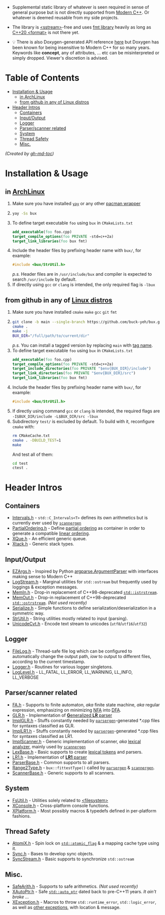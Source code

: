 - Supplemental static library of whatever is seen required in sense of general purpose but is not directly supported from [Modern C++](https://www.modernescpp.com/index.php/what-is-modern-c). Or whatever is deemed reusable from my side projects. 

- The library is [\<sstream\>](https://en.cppreference.com/w/cpp/header/sstream)-free and uses [fmt library](https://github.com/fmtlib/fmt) heavily as long as [C++20 \<format\>](https://en.cppreference.com/w/cpp/utility/format) is not there yet.

- 💡 There is also Doxygen-generated API reference [here](https://buck-yeh.github.io/bux/html/index.html) but Doxygen has been known for being insensitive to Modern C++ for so many years. Keywords like **concept**, any of attributes, ... etc can be misinterpreted or simply dropped. Viewer's discretion is advised.

# Table of Contents
   * [Installation &amp; Usage](#installation--usage)
      * [in ArchLinux](#in-archlinux)
      * [from github in any of Linux distros](#from-github-in-any-of-linux-distros)
   * [Header Intros](#header-intros)
      * [Containers](#containers)
      * [Input/Output](#inputoutput)
      * [Logger](#logger)
      * [Parser/scanner related](#parserscanner-related)
      * [System](#system)
      * [Thread Safety](#thread-safety)
      * [Misc.](#misc)

*(Created by [gh-md-toc](https://github.com/ekalinin/github-markdown-toc))*

# Installation & Usage
## in [ArchLinux](https://archlinux.org/)
1. Make sure you have installed [`yay`](https://aur.archlinux.org/packages/yay/) or any other [pacman wrapper](https://wiki.archlinux.org/index.php/AUR_helpers)
2. ~~~bash
   yay -Ss bux
   ~~~
3. To define target executable `foo` using `bux` in `CMakeLists.txt`
   ~~~cmake
   add_executable(foo foo.cpp)
   target_compile_options(foo PRIVATE -std=c++2a)
   target_link_libraries(foo bux fmt)
   ~~~
4. Include the header files by prefixing header name with `bux/`, for example:
   ~~~c++
   #include <bux/StrUtil.h>
   ~~~
   *p.s.* Header files are in `/usr/include/bux` and compiler is expected to search `/usr/include` by default.
5. If directly using `gcc` or `clang` is intended, the only required flag is `-lbux`
## from github in any of [Linux distros](https://distrowatch.com/)
1. Make sure you have installed `cmake` `make` `gcc` `git` `fmt`
2. ~~~bash
   git clone -b main --single-branch https://github.com/buck-yeh/bux.git .
   cmake .
   make -j
   BUX_DIR="/full/path/to/current/dir"
   ~~~
   *p.s.* You can install a tagged version by replacing `main` with [tag name](https://github.com/buck-yeh/bux/tags).
3. To define target executable `foo` using `bux` in `CMakeLists.txt`
   ~~~cmake
   add_executable(foo foo.cpp)
   target_compile_options(foo PRIVATE -std=c++2a)
   target_include_directories(foo PRIVATE "$env{BUX_DIR}/include") 
   target_link_directories(foo PRIVATE "$env{BUX_DIR}/src") 
   target_link_libraries(foo bux fmt)
   ~~~
4. Include the header files by prefixing header name with `bux/`, for example:
   ~~~c++
   #include <bux/StrUtil.h>
   ~~~
5. If directly using command `gcc` or `clang` is intended, the required flags are `-I$BUX_DIR/include -L$BUX_DIR/src -lbux`
6. Subdirectory `test/` is excluded by default. To build with it, reconfigure `cmake` with:
   ~~~bash
   rm CMakeCache.txt
   cmake . -DBUILD_TEST=1
   make
   ~~~
   And test all of them:
   ~~~bash
   cd test
   ctest .
   ~~~

# Header Intros
## Containers
* [Intervals.h](include/bux/Intervals.h) - `std::C_Intervals<T>` defines its own arithmetics but is currently ever used by [`scannergen`](https://github.com/buck-yeh/parsergen/tree/main/ScannerGen)
* [PartialOrdering.h](include/bux/PartialOrdering.h) - Define [partial ordering](https://en.wikipedia.org/wiki/Partially_ordered_set) as container in order to generate a compatible [linear ordering](https://en.wikipedia.org/wiki/Total_order). 
* [XQue.h](include/bux/XQue.h) - An efficient generic queue. 
* [Xtack.h](include/bux/Xtack.h) - Generic stack types. 

## Input/Output
* [EZArgs.h](include/bux/EZArgs.h) - Inspired by Python [argparse.ArgumentParser](https://docs.python.org/3/library/argparse.html#argumentparser-objects) with interfaces making sense to Modern C++
* [LogStream.h](include/bux/LogStream.h) - Marginal utilities for `std::ostream` but frequently used by loggings & exception messages.
* [MemIn.h](include/bux/MemIn.h) - Drop-in replacement of C++98-deprecated [`std::istrstream`](https://en.cppreference.com/w/cpp/io/istrstream).
* [MemOut.h](include/bux/MemOut.h) - Drop-in replacement of C++98-deprecated [`std::ostrstream`](https://en.cppreference.com/w/cpp/io/ostrstream). *(Not used recently)*
* [Serialize.h](include/bux/Serialize.h) - Simple functions to define serialization/deserialization in a symmetric way.
* [StrUtil.h](include/bux/StrUtil.h) - String utilities mostly related to input (parsing).
* [UnicodeCvt.h](include/bux/UnicodeCvt.h) - Encode text stream to unicodes (`utf8`/`utf16`/`utf32`)

## Logger
* [FileLog.h](include/bux/FileLog.h) - Thread-safe file log which can be configured to automatically change the output path, *iow* to output to different files,  according to the current timestamp.
* [Logger.h](include/bux/Logger.h) - Routines for various logger singletons.
* [LogLevel.h](include/bux/LogLevel.h) - LL_FATAL, LL_ERROR, LL_WARNING, LL_INFO, LL_VERBOSE

## Parser/scanner related
* [FA.h](include/bux/FA.h) - Supports to finite automaton, *aka* finite state machine, *aka* regular expression, emphasizing on minimizing [NFA](https://en.wikipedia.org/wiki/Nondeterministic_finite_automaton) into [DFA](https://en.wikipedia.org/wiki/Deterministic_finite_automaton).
* [GLR.h](include/bux/GLR.h) - Implementation of [**G**eneralized **LR** parser](https://en.wikipedia.org/wiki/GLR_parser)
* [ImplGLR.h](include/bux/ImplGLR.h) - Stuffs constantly needed by [`parsergen`](https://github.com/buck-yeh/parsergen/tree/main/ParserGen)-generated *.cpp files for syntaxes classified as GLR.
* [ImplLR1.h](include/bux/ImplLR1.h) - Stuffs constantly needed by [`parsergen`](https://github.com/buck-yeh/parsergen/tree/main/ParserGen)-generated *.cpp files for syntaxes classified as LR1.
* [ImplScanner.h](include/bux/ImplScanner.h) - Generic implementation of scanner, *aka* [lexical analyzer](https://en.wikipedia.org/wiki/Lexical_analysis), mainly used by [`scannergen`](https://github.com/buck-yeh/parsergen/tree/main/ScannerGen)
* [LexBase.h](include/bux/LexBase.h) - Basic supports to create [lexical tokens](https://en.wikipedia.org/wiki/Lexical_analysis#Token) and parsers. 
* [LR1.h](include/bux/LR1.h) - Implementation of [**LR1** parser](https://en.wikipedia.org/wiki/Canonical_LR_parser)
* [ParserBase.h](include/bux/ParserBase.h) - Common supports to all parsers.
* [Range2Type.h](include/bux/Range2Type.h) - `bux::fittestType()` called by [`parsergen`](https://github.com/buck-yeh/parsergen/tree/main/ParserGen) & [`scannergen`](https://github.com/buck-yeh/parsergen/tree/main/ScannerGen).
* [ScannerBase.h](include/bux/ScannerBase.h) - Generic supports to all scanners.

## System
* [FsUtil.h](include/bux/FsUtil.h) - Utilities solely related to [\<filesystem\>](https://en.cppreference.com/w/cpp/header/filesystem)
* [XConsole.h](include/bux/XConsole.h) - Cross-platform console functions.
* [XPlatform.h](include/bux/XPlatform.h) - Most possibly macros & typedefs defined in per-platform fashions.

## Thread Safety
* [AtomiX.h](include/bux/AtomiX.h) - Spin lock on [`std::atomic_flag`](https://en.cppreference.com/w/cpp/atomic/atomic_flag) & a mapping cache type using it.
* [Sync.h](include/bux/Sync.h) - Bases to develop sync objects.
* [SyncStream.h](include/bux/SyncStream.h) - Basic supports to synchronize `std::ostream`

## Misc.
* [SafeArith.h](include/bux/SafeArith.h) - Supports to safe arithmetics. *(Not used recently)*
* [XAutoPtr.h](include/bux/XAutoPtr.h) - Safe [`std::auto_ptr`](https://en.cppreference.com/w/cpp/memory/auto_ptr) dated back to pre-C++11 years. *It ain't broke ...*
* [XException.h](include/bux/XException.h) - Macros to throw `std::runtime_error`, `std::logic_error`, as well as [other exceptions](https://en.cppreference.com/w/cpp/header/stdexcept), with location & message.
